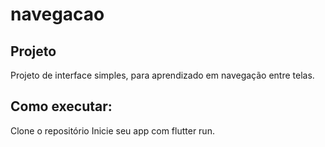 # navegacao


## Projeto

Projeto de interface simples, para aprendizado em navegação entre telas.

## Como executar:

Clone o repositório
Inicie seu app com flutter run.
